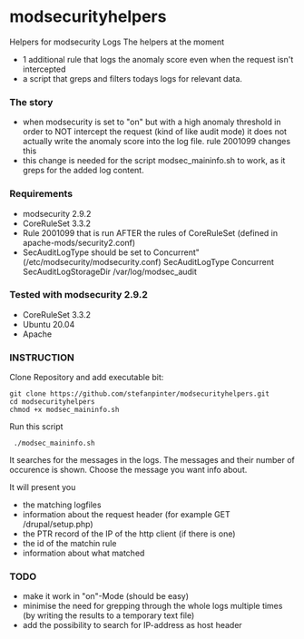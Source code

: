 # modsecurityhelpers
Helpers for modsecurity Logs
The helpers at the moment
- 1 additional rule that logs the anomaly score even when the request isn't intercepted
- a script that greps and filters todays logs for relevant data.

### The story ### 
 - when modsecurity is set to "on" but with a high anomaly threshold in order to NOT intercept the request (kind of like audit mode) it does not actually write the anomaly score into the log file.
   rule 2001099 changes this
 - this change is needed for the script modsec_maininfo.sh to work, as it greps for the added log content.


### Requirements ###
 - modsecurity 2.9.2
 - CoreRuleSet 3.3.2
 - Rule 2001099 that is run AFTER the rules of CoreRuleSet (defined in apache-mods/security2.conf)
 - SecAuditLogType should be set to Concurrent" (/etc/modsecurity/modsecurity.conf)
     SecAuditLogType Concurrent
     SecAuditLogStorageDir /var/log/modsec_audit

### Tested with modsecurity 2.9.2 ###
 - CoreRuleSet 3.3.2
 - Ubuntu 20.04
 - Apache


### INSTRUCTION ###

 Clone Repository and add executable bit:
```
git clone https://github.com/stefanpinter/modsecurityhelpers.git
cd modsecurityhelpers
chmod +x modsec_maininfo.sh
```

Run this script
```
 ./modsec_maininfo.sh
```

It searches for the messages in the logs.
The messages and their number of occurence is shown.
Choose the message you want info about.

It will present you 
- the matching logfiles
- information about the request header (for example GET /drupal/setup.php)
- the PTR record of the IP of the http client (if there is one)
- the id of the matchin rule
- information about what matched

### TODO ###

  - make it work in "on"-Mode (should be easy)
  - minimise the need for grepping through the whole logs multiple times (by writing the results to a temporary text file)
  - add the possibility to search for IP-address as host header
